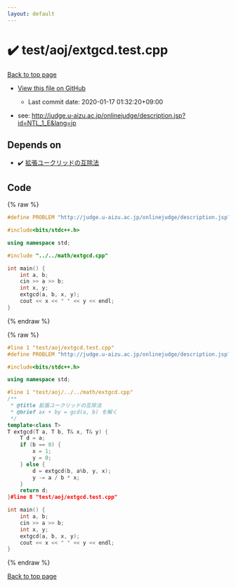```yaml
---
layout: default
---
```


<!-- mathjax config similar to math.stackexchange -->
<script type="text/javascript" async
  src="https://cdnjs.cloudflare.com/ajax/libs/mathjax/2.7.5/MathJax.js?config=TeX-MML-AM_CHTML">
</script>
<script type="text/x-mathjax-config">
  MathJax.Hub.Config({
    TeX: { equationNumbers: { autoNumber: "AMS" }},
    tex2jax: {
      inlineMath: [ ['$','$'] ],
      processEscapes: true
    },
    "HTML-CSS": { matchFontHeight: false },
    displayAlign: "left",
    displayIndent: "2em"
  });
</script>

<script type="text/javascript" src="https://cdnjs.cloudflare.com/ajax/libs/jquery/3.4.1/jquery.min.js"></script>
<script src="https://cdn.jsdelivr.net/npm/jquery-balloon-js@1.1.2/jquery.balloon.min.js" integrity="sha256-ZEYs9VrgAeNuPvs15E39OsyOJaIkXEEt10fzxJ20+2I=" crossorigin="anonymous"></script>
<script type="text/javascript" src="../../../assets/js/copy-button.js"></script>
<link rel="stylesheet" href="../../../assets/css/copy-button.css" />


# :heavy_check_mark: test/aoj/extgcd.test.cpp

<a href="../../../index.html">Back to top page</a>

* <a href="{{ site.github.repository_url }}/blob/master/test/aoj/extgcd.test.cpp">View this file on GitHub</a>
    - Last commit date: 2020-01-17 01:32:20+09:00


* see: <a href="http://judge.u-aizu.ac.jp/onlinejudge/description.jsp?id=NTL_1_E&lang=jp">http://judge.u-aizu.ac.jp/onlinejudge/description.jsp?id=NTL_1_E&lang=jp</a>


## Depends on

* :heavy_check_mark: <a href="../../../library/math/extgcd.cpp.html">拡張ユークリッドの互除法</a>


## Code

<a id="unbundled"></a>
{% raw %}
```cpp
#define PROBLEM "http://judge.u-aizu.ac.jp/onlinejudge/description.jsp?id=NTL_1_E&lang=jp"

#include<bits/stdc++.h>

using namespace std;

#include "../../math/extgcd.cpp"

int main() {
	int a, b;
	cin >> a >> b;
	int x, y;
	extgcd(a, b, x, y);
	cout << x << " " << y << endl;
}
```
{% endraw %}

<a id="bundled"></a>
{% raw %}
```cpp
#line 1 "test/aoj/extgcd.test.cpp"
#define PROBLEM "http://judge.u-aizu.ac.jp/onlinejudge/description.jsp?id=NTL_1_E&lang=jp"

#include<bits/stdc++.h>

using namespace std;

#line 1 "test/aoj/../../math/extgcd.cpp"
/**
 * @title 拡張ユークリッドの互除法
 * @brief ax + by = gcd(a, b) を解く
 */
template<class T>
T extgcd(T a, T b, T& x, T& y) {
	T d = a;
	if (b == 0) {
		x = 1;
		y = 0;
	} else {
		d = extgcd(b, a%b, y, x);
		y -= a / b * x;
	}
	return d;
}#line 8 "test/aoj/extgcd.test.cpp"

int main() {
	int a, b;
	cin >> a >> b;
	int x, y;
	extgcd(a, b, x, y);
	cout << x << " " << y << endl;
}
```
{% endraw %}

<a href="../../../index.html">Back to top page</a>

